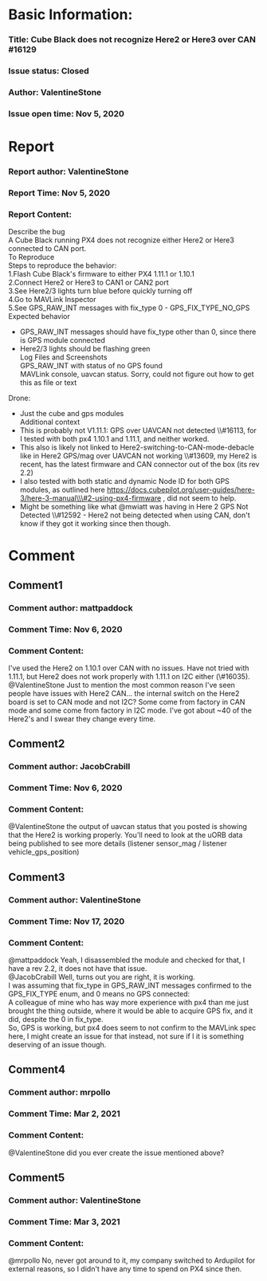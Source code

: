 # Basic Information:
### Title:  Cube Black does not recognize Here2 or Here3 over CAN #16129 
### Issue status: Closed
### Author: ValentineStone
### Issue open time: Nov 5, 2020
# Report
### Report author: ValentineStone
### Report Time: Nov 5, 2020
### Report Content:   
Describe the bug    
A Cube Black running PX4 does not recognize either Here2 or Here3 connected to CAN port.  
To Reproduce    
Steps to reproduce the behavior:  
1.Flash Cube Black's firmware to either PX4 1.11.1 or 1.10.1  
2.Connect Here2 or Here3 to CAN1 or CAN2 port  
3.See Here2/3 lights turn blue before quickly turning off  
4.Go to MAVLink Inspector  
5.See GPS_RAW_INT messages with fix_type 0 - GPS_FIX_TYPE_NO_GPS  
Expected behavior  
- GPS_RAW_INT messages should have fix_type other than 0, since there is GPS module connected  
- Here2/3 lights should be flashing green  
Log Files and Screenshots  
GPS_RAW_INT with status of no GPS found  
MAVLink console, uavcan status. Sorry, could not figure out how to get this as file or text  
    
Drone:  
- Just the cube and gps modules  
Additional context  
- This is probably not V1.11.1: GPS over UAVCAN not detected \\\\\#16113, for I tested with both px4 1.10.1 and 1.11.1, and neither worked.  
- This also is likely not linked to Here2-switching-to-CAN-mode-debacle like in Here2 GPS/mag over UAVCAN not working \\\\\#13609, my Here2 is recent, has the latest firmware and CAN connector out of the box (its rev 2.2)  
- I also tested with both static and dynamic Node ID for both GPS modules, as outlined here https://docs.cubepilot.org/user-guides/here-3/here-3-manual\\\#2-using-px4-firmware , did not seem to help.  
- Might be something like what @mwiatt was having in Here 2 GPS Not Detected \\\\\#12592 - Here2 not being detected when using CAN, don't know if they got it working since then though.  

# Comment
## Comment1
### Comment author: mattpaddock
### Comment Time: Nov 6, 2020
### Comment Content:   
I've used the Here2 on 1.10.1 over CAN with no issues. Have not tried with 1.11.1, but Here2 does not work properly with 1.11.1 on I2C either (\\\#16035).  
@ValentineStone Just to mention the most common reason I've seen people have issues with Here2 CAN... the internal switch on the Here2 board is set to CAN mode and not I2C? Some come from factory in CAN mode and some come from factory in I2C mode. I've got about ~40 of the Here2's and I swear they change every time.  

## Comment2
### Comment author: JacobCrabill
### Comment Time: Nov 6, 2020
### Comment Content:   
@ValentineStone the output of uavcan status that you posted is showing that the Here2 is working properly.  You'll need to look at the uORB data being published to see more details (listener sensor_mag  /  listener vehicle_gps_position)  

## Comment3
### Comment author: ValentineStone
### Comment Time: Nov 17, 2020
### Comment Content:   
@mattpaddock Yeah, I disassembled the module and checked for that, I have a rev 2.2, it does not have that issue.    
@JacobCrabill Well, turns out you are right, it is working.  
I was assuming that fix_type in GPS_RAW_INT messages confirmed to the GPS_FIX_TYPE enum, and 0 means no GPS connected:  
A colleague of mine who has way more experience with px4 than me just brought the thing outside, where it would be able to acquire GPS fix, and it did, despite the 0 in fix_type.  
So, GPS is working, but px4 does seem to not confirm to the MAVLink spec here, I might create an issue for that instead, not sure if I it is something deserving of an issue though.  

## Comment4
### Comment author: mrpollo
### Comment Time: Mar 2, 2021
### Comment Content:   
@ValentineStone did you ever create the issue mentioned above?  

## Comment5
### Comment author: ValentineStone
### Comment Time: Mar 3, 2021
### Comment Content:   
@mrpollo No, never got around to it, my company switched to Ardupilot for external reasons, so I didn't have any time to spend on PX4 since then.  
